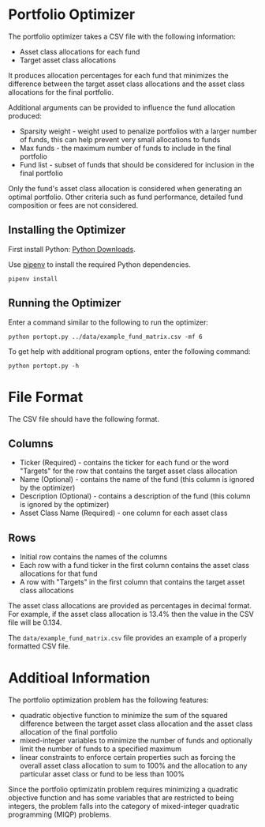 # Portfolio Optimizer
The portfolio optimizer takes a CSV file with the following information:
* Asset class allocations for each fund
* Target asset class allocations

It produces allocation percentages for each fund that minimizes the difference
between the target asset class allocations and the asset class allocations for
the final portfolio.

Additional arguments can be provided to influence the fund allocation produced:
* Sparsity weight - weight used to penalize portfolios with a larger number
  of funds, this can help prevent very small allocations to funds
* Max funds - the maximum number of funds to include in the final portfolio
* Fund list - subset of funds that should be considered for inclusion in the
  final portfolio

Only the fund's asset class allocation is considered when generating an optimal
portfolio. Other criteria such as fund performance, detailed fund composition or
fees are not considered.

## Installing the Optimizer
First install Python: [Python Downloads](https://www.python.org/downloads/).

Use [pipenv](https://pipenv.pypa.io/en/latest/) to install the required Python
dependencies.
```
pipenv install
```

## Running the Optimizer
Enter a command similar to the following to run the optimizer:
```
python portopt.py ../data/example_fund_matrix.csv -mf 6
```
To get help with additional program options, enter the following command:
```
python portopt.py -h
```

# File Format
The CSV file should have the following format.
## Columns
* Ticker (Required) - contains the ticker for each fund or the word
  "Targets" for the row that contains the target asset class allocation
* Name (Optional) - contains the name of the fund (this column is
  ignored by the optimizer)
* Description (Optional) - contains a description of the fund (this
  column is ignored by the optimizer)
* Asset Class Name (Required) - one column for each asset class

## Rows
* Initial row contains the names of the columns
* Each row with a fund ticker in the first column contains the asset class
  allocations for that fund
* A row with "Targets" in the first column that contains the target asset
  class allocations

The asset class allocations are provided as percentages in decimal format.  For
example, if the asset class allocation is 13.4% then the value in the CSV file
will be 0.134.

The `data/example_fund_matrix.csv` file provides an example of a properly
formatted CSV file.

# Additioal Information
The portfolio optimization problem has the following features:
* quadratic objective function to minimize the sum of the squared difference
between the target asset class allocation and the asset class allocation of
the final portfolio
* mixed-integer variables to minimize the number of funds and optionally limit
the number of funds to a specified maximum
* linear constraints to enforce certain properties such as forcing the overall
asset class allocation to sum to 100% and the allocation to any particular asset
class or fund to be less than 100%

Since the portfolio optimizatin problem requires minimizing a quadratic
objective function and has some variables that are restricted to being integers,
the problem falls into the category of mixed-integer quadratic programming
(MIQP) problems.